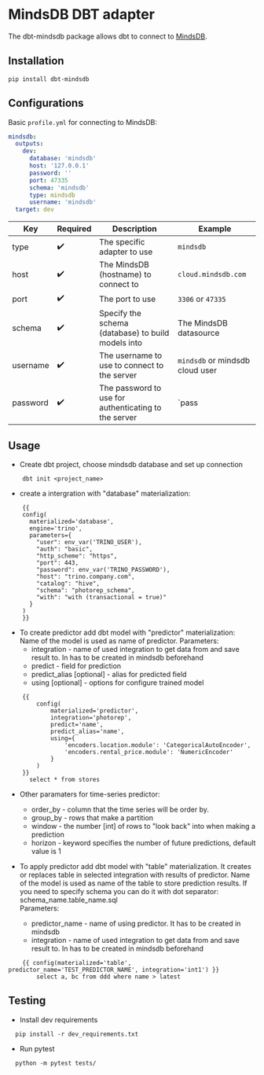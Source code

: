 # MindsDB DBT adapter

The dbt-mindsdb package allows dbt to connect to [MindsDB](https://github.com/mindsdb/mindsdb).


## Installation

```
pip install dbt-mindsdb
```

## Configurations

Basic `profile.yml` for connecting to MindsDB:

```yml
mindsdb:
  outputs:
    dev:
      database: 'mindsdb'
      host: '127.0.0.1'
      password: ''
      port: 47335
      schema: 'mindsdb'
      type: mindsdb
      username: 'mindsdb'
  target: dev

```
| Key      | Required | Description                                          | Example                        |
| -------- | -------- | ---------------------------------------------------- | ------------------------------ |
| type     |    ✔️   | The specific adapter to use                          | `mindsdb`                      |
| host     |    ✔️   | The MindsDB (hostname) to connect to                 | `cloud.mindsdb.com`            |
| port     |    ✔️   | The port to use                                      | `3306`  or `47335`             |
| schema   |    ✔️   | Specify the schema (database) to build models into   | The MindsDB datasource         |
| username |    ✔️   | The username to use to connect to the server         | `mindsdb` or mindsdb cloud user|
| password |    ✔️   | The password to use for authenticating to the server | `pass                          |

## Usage

- Create dbt project, choose mindsdb database and set up connection
```    
    dbt init <project_name>
```
- create a intergration with "database" materialization:
```
    {{
    config(
      materialized='database',
      engine='trino',
      parameters={
        "user": env_var('TRINO_USER'),
        "auth": "basic",
        "http_scheme": "https",
        "port": 443,
        "password": env_var('TRINO_PASSWORD'),
        "host": "trino.company.com",
        "catalog": "hive",
        "schema": "photorep_schema",
        "with": "with (transactional = true)"
      }
    )
    }}
```

- To create predictor add dbt model with "predictor" materialization: 
Name of the model is used as name of predictor.
Parameters:
  - integration - name of used integration to get data from and save result to.
    In has to be created in mindsdb beforehand
  - predict - field for prediction
  - predict_alias [optional] - alias for predicted field
  - using [optional] - options for configure trained model
```    
    {{
        config(
            materialized='predictor',
            integration='photorep',
            predict='name',
            predict_alias='name',
            using={
                'encoders.location.module': 'CategoricalAutoEncoder',
                'encoders.rental_price.module': 'NumericEncoder'
            }
        )
    }}
      select * from stores
```

- Other paramaters for time-series predictor:
  - order_by - column that the time series will be order by. 
  - group_by - rows that make a partition
  - window - the number [int] of rows to "look back" into when making a prediction 
  - horizon - keyword specifies the number of future predictions, default value is 1


- To apply predictor add dbt model with "table" materialization. 
It creates or replaces table in selected integration with results of predictor.
Name of the model is used as name of the table to store prediction results. 
If you need to specify schema you can do it with dot separator: schema_name.table_name.sql    
Parameters:
  - predictor_name - name of using predictor.
    It has to be created in mindsdb
  - integration - name of used integration to get data from and save result to.
    In has to be created in mindsdb beforehand
```    
    {{ config(materialized='table', predictor_name='TEST_PREDICTOR_NAME', integration='int1') }}
        select a, bc from ddd where name > latest
```

## Testing

- Install dev requirements
```    
  pip install -r dev_requirements.txt
```
- Run pytest
```    
  python -m pytest tests/
```
